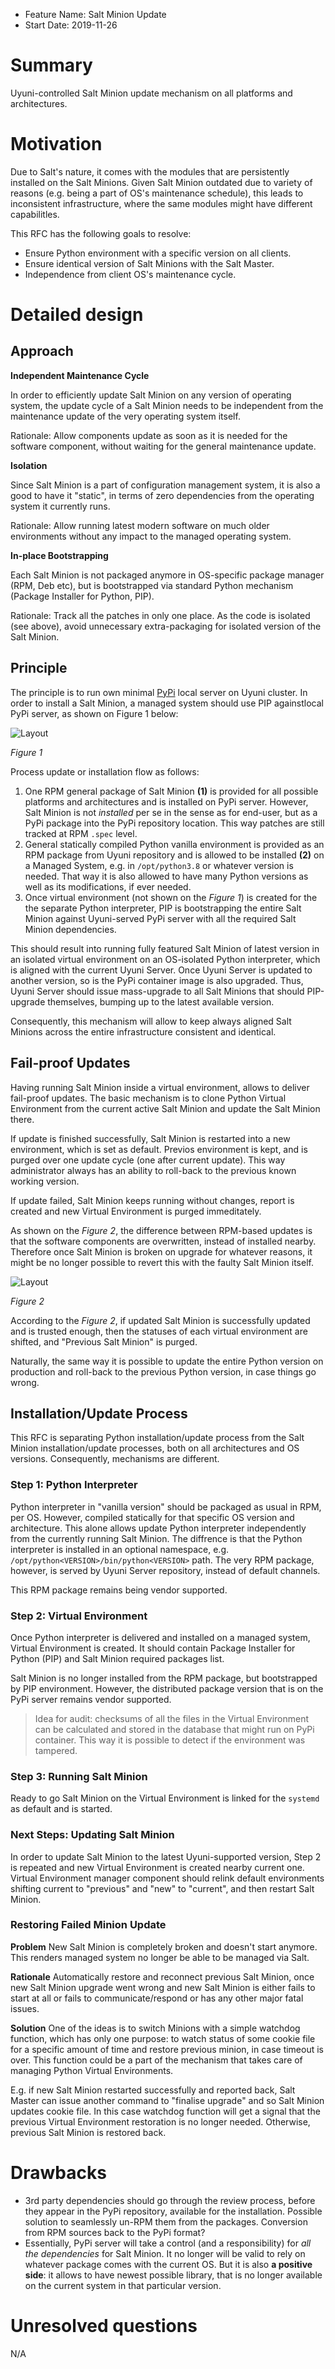 - Feature Name: Salt Minion Update
- Start Date: 2019-11-26

# Summary
[summary]: #summary

Uyuni-controlled Salt Minion update mechanism on all platforms and architectures.

# Motivation
[motivation]: #motivation

Due to Salt's nature, it comes with the modules that are persistently installed on the Salt Minions. Given Salt Minion outdated due to variety of reasons (e.g. being a part of OS's maintenance schedule), this leads to inconsistent infrastructure, where the same modules might have different capabilitles.

This RFC has the following goals to resolve:

- Ensure Python environment with a specific version on all clients.
- Ensure identical version of Salt Minions with the Salt Master.
- Independence from client OS's maintenance cycle.

# Detailed design
[design]: #detailed-design

## Approach

**Independent Maintenance Cycle**

In order to efficiently update Salt Minion on any version of operating system, the update cycle of a Salt Minion needs to be independent from the maintenance update of the very operating system itself.

Rationale: Allow components update as soon as it is needed for the software component, without waiting for the general maintenance update.

**Isolation**

Since Salt Minion is a part of configuration management system, it is also a good to have it "static", in terms of zero dependencies from the operating system it currently runs.

Rationale: Allow running latest modern software on much older environments without any impact to the managed operating system.

**In-place Bootstrapping**

Each Salt Minion is not packaged anymore in OS-specific package manager (RPM, Deb etc), but is bootstrapped via standard Python mechanism (Package Installer for Python, PIP).

Rationale: Track all the patches in only one place. As the code is isolated (see above), avoid unnecessary extra-packaging for isolated version of the Salt Minion.

## Principle

The principle is to run own minimal [PyPi](https://pypi.org/project/pypiserver/) local server on Uyuni cluster. In order to install a Salt Minion, a managed system should use PIP againstlocal PyPi server, as shown on Figure 1 below:

![Layout](images/00065-layout.png)

_Figure 1_

Process update or installation flow as follows:
1. One RPM general package of Salt Minion **(1)** is provided for all possible platforms and architectures and is installed on PyPi server. However, Salt Minion is not _installed_ per se in the sense as for end-user, but as a PyPi package into the PyPi repository location. This way patches are still tracked at RPM `.spec` level.
2. General statically compiled Python vanilla environment is provided as an RPM package from Uyuni repository and is allowed to be installed **(2)** on a Managed System, e.g. in `/opt/python3.8` or whatever version is needed. That way it is also allowed to have many Python versions as well as its modifications, if ever needed.
3. Once virtual environment (not shown on the _Figure 1_) is created for the the separate Python interpreter, PIP is bootstrapping the entire Salt Minion against Uyuni-served PyPi server with all the required Salt Minion dependencies.

This should result into running fully featured Salt Minion of latest version in an isolated virtual environment on an OS-isolated Python interpreter, which is aligned with the current Uyuni Server. Once Uyuni Server is updated to another version, so is the PyPi container image is also upgraded. Thus, Uyuni Server should issue mass-upgrade to all Salt Minions that should PIP-upgrade themselves, bumping up to the latest available version.

Consequently, this mechanism will allow to keep always aligned Salt Minions across the entire infrastructure consistent and identical.

## Fail-proof Updates

Having running Salt Minion inside a virtual environment, allows to deliver fail-proof updates. The basic mechanism is to clone Python Virtual Environment from the current active Salt Minion and update the Salt Minion there.

If update is finished successfully, Salt Minion is restarted into a new environment, which is set as default. Previos environment is kept, and is purged over one update cycle (one after current update). This way administrator always has an ability to roll-back to the previous known working version.

If update failed, Salt Minion keeps running without changes, report is created and new Virtual Environment is purged immeditately.

As shown on the _Figure 2_, the difference between RPM-based updates is that the software components are overwritten, instead of installed nearby. Therefore once Salt Minion is broken on upgrade for whatever reasons, it might be no longer possible to revert this with the faulty Salt Minion itself.

![Layout](images/00065-ve.png)

_Figure 2_

According to the _Figure 2_, if updated Salt Minion is successfully updated and is trusted enough, then the statuses of each virtual environment are shifted, and "Previous Salt Minion" is purged.

Naturally, the same way it is possible to update the entire Python version on production and roll-back to the previous Python version, in case things go wrong.

## Installation/Update Process

This RFC is separating Python installation/update process from the Salt Minion installation/update processes, both on all architectures and OS versions. Consequently, mechanisms are different.

### Step 1: Python Interpreter

Python interpreter in "vanilla version" should be packaged as usual in RPM, per OS. However, compiled statically for that specific OS version and architecture. This alone allows update Python interpreter independently from the currently running Salt Minion. The diffrence is that the Python interpreter is installed in an optional namespace, e.g. `/opt/python<VERSION>/bin/python<VERSION>` path. The very RPM package, however, is served by Uyuni Server repository, instead of default channels.

This RPM package remains being vendor supported.

### Step 2: Virtual Environment

Once Python interpreter is delivered and installed on a managed system, Virtual Environment is created. It should contain Package Installer for Python (PIP) and Salt Minion required packages list.

Salt Minion is no longer installed from the RPM package, but bootstrapped by PIP environment. However, the distributed package version that is on the PyPi server remains vendor supported.

> Idea for audit: checksums of all the files in the Virtual Environment can be calculated and stored in the database that might run on PyPi container. This way it is possible to detect if the environment was tampered.

### Step 3: Running Salt Minion

Ready to go Salt Minion on the Virtual Environment is linked for the `systemd` as default and is started.

### Next Steps: Updating Salt Minion

In order to update Salt Minion to the latest Uyuni-supported version, Step 2 is repeated and new Virtual Environment is created nearby current one. Virtual Environment manager component should relink default environments shifting current to "previous" and "new" to "current", and then restart Salt Minion.

### Restoring Failed Minion Update

**Problem**
New Salt Minion is completely broken and doesn't start anymore. This renders managed system no longer be able to be managed via Salt.

**Rationale**
Automatically restore and reconnect previous Salt Minion, once new Salt Minion upgrade went wrong and new Salt Minion is either fails to start at all or fails to communicate/respond or has any other major fatal issues.

**Solution**
One of the ideas is to switch Minions with a simple watchdog function, which has only one purpose: to watch status of some cookie file for a specific amount of time and restore previous minion, in case timeout is over. This function could be a part of the mechanism that takes care of managing Python Virtual Environments.

E.g. if new Salt Minion restarted successfully and reported back, Salt Master can issue another command to "finalise upgrade" and so Salt Minion updates cookie file. In this case watchdog function will get a signal that the previous Virtual Environment restoration is no longer needed. Otherwise, previous Salt Minion is restored back.


# Drawbacks
[drawbacks]: #drawbacks

- 3rd party dependencies should go through the review process, before they appear in the PyPi repository, available for the installation. Possible solution to seamlessly un-RPM them from the packages. Conversion from RPM sources back to the PyPi format?
- Essentially, PyPi server will take a control (and a responsibility) for *all the dependencies* for Salt Minion. It no longer will be valid to rely on  whatever package comes with the current OS. But it is also **a positive side**: it allows to have newest possible library, that is no longer available on the current system in that particular version.

# Unresolved questions
[unresolved]: #unresolved-questions

N/A
